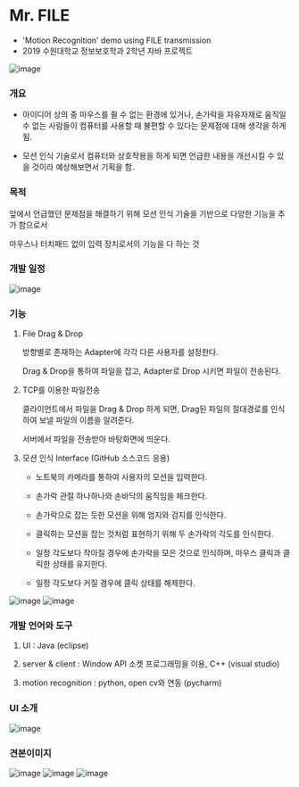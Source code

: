 #  Mr. FILE

- 'Motion Recognition' demo using FILE transmission
- 2019 수원대학교 정보보호학과 2학년 자바 프로젝트 

![image](https://user-images.githubusercontent.com/48430781/113251366-1f090c80-92fd-11eb-8ac1-9a9b7851785c.png)

### 개요

 - 아이디어 상의 중 마우스를 쥘 수 없는 환경에 있거나, 손가락을 자유자재로 움직일 수 없는 사람들이 컴퓨터를 사용할 때 불편할 수 있다는 문제점에 대해 생각을 하게 됨.

 - 모션 인식 기술로서 컴퓨터와 상호작용을 하게 되면 언급한 내용을 개선시킬 수 있을 것이라 예상해보면서 기획을 함.

 

### 목적

 앞에서 언급했던 문제점을 해결하기 위해 모션 인식 기술을 기반으로 다양한 기능을 추가 함으로서

마우스나 터치패드 없이 입력 장치로서의 기능을 다 하는 것

 

### 개발 일정
![image](https://user-images.githubusercontent.com/48430781/113152053-afe5d680-9270-11eb-971a-a36980ff3bbc.png)

### 기능

 1) File Drag & Drop

    방향별로 존재하는 Adapter에 각각 다른 사용자를 설정한다.

    Drag & Drop을 통하여 파일을 잡고, Adapter로 Drop 시키면 파일이 전송된다.

 2) TCP를 이용한 파일전송

    클라이언트에서 파일을 Drag & Drop 하게 되면, Drag된 파일의 절대경로를 인식하여 보낼 파일의 이름을 알려준다.

    서버에서 파일을 전송받아 바탕화면에 띄운다.

3) 모션 인식 Interface (GitHub 소스코드 응용)

    - 노트북의 카메라를 통하여 사용자의 모션을 입력한다.

    - 손가락 관절 하나하나와 손바닥의 움직임을 체크한다.

    - 손가락으로 잡는 듯한 모션을 위해 엄지와 검지를 인식한다.

    - 클릭하는 모션을 잡는 것처럼 표현하기 위해 두 손가락의 각도를 인식한다. 

    - 일정 각도보다 작아질 경우에 손가락을 모은 것으로 인식하며, 마우스 클릭과 클릭한 상태를 유지한다. 

    - 일정 각도보다 커질 경우에 클릭 상태를 해제한다.

 ![image](https://user-images.githubusercontent.com/48430781/113251350-19132b80-92fd-11eb-9be5-d48e9a5333ce.png)
![image](https://user-images.githubusercontent.com/48430781/113251355-1c0e1c00-92fd-11eb-9d96-855daf84004f.png)

### 개발 언어와 도구

 1) UI : Java (eclipse)

 2) server & client : Window API 소켓 프로그래밍을 이용, C++ (visual studio)

 3) motion recognition : python, open cv와 연동 (pycharm)

 

### UI 소개
![image](https://user-images.githubusercontent.com/48430781/113152058-b2483080-9270-11eb-8141-6425e9d20775.png)

### 견본이미지
![image](https://user-images.githubusercontent.com/48430781/113153663-49fa4e80-9272-11eb-8b84-77ce2c3d09b7.png)
![image](https://user-images.githubusercontent.com/48430781/113251582-7effb300-92fd-11eb-9cfd-dbe884219b6e.png)
![image](https://user-images.githubusercontent.com/48430781/113251592-84f59400-92fd-11eb-9a2f-1c0eaaf82a76.png)

